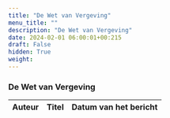 ```yaml
---
title: "De Wet van Vergeving"
menu_title: ""
description: "De Wet van Vergeving"
date: 2024-02-01 06:00:01+00:215
draft: False
hidden: True
weight:
---
```

### De Wet van Vergeving

**Auteur** | **Titel** | **Datum van het bericht**
---|---|---
